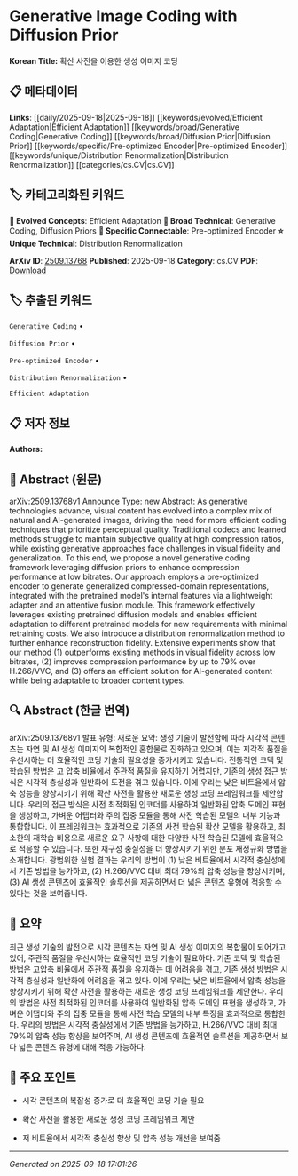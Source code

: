 
# Generative Image Coding with Diffusion Prior

**Korean Title:** 확산 사전을 이용한 생성 이미지 코딩

## 📋 메타데이터

**Links**: [[daily/2025-09-18|2025-09-18]] [[keywords/evolved/Efficient Adaptation|Efficient Adaptation]] [[keywords/broad/Generative Coding|Generative Coding]] [[keywords/broad/Diffusion Prior|Diffusion Prior]] [[keywords/specific/Pre-optimized Encoder|Pre-optimized Encoder]] [[keywords/unique/Distribution Renormalization|Distribution Renormalization]] [[categories/cs.CV|cs.CV]]

## 🏷️ 카테고리화된 키워드
**🚀 Evolved Concepts**: Efficient Adaptation
**🔬 Broad Technical**: Generative Coding, Diffusion Priors
**🔗 Specific Connectable**: Pre-optimized Encoder
**⭐ Unique Technical**: Distribution Renormalization

**ArXiv ID**: [2509.13768](https://arxiv.org/abs/2509.13768)
**Published**: 2025-09-18
**Category**: cs.CV
**PDF**: [Download](https://arxiv.org/pdf/2509.13768.pdf)


## 🏷️ 추출된 키워드



`Generative Coding` • 

`Diffusion Prior` • 

`Pre-optimized Encoder` • 

`Distribution Renormalization` • 

`Efficient Adaptation`



## 📋 저자 정보

**Authors:** 

## 📄 Abstract (원문)

arXiv:2509.13768v1 Announce Type: new 
Abstract: As generative technologies advance, visual content has evolved into a complex mix of natural and AI-generated images, driving the need for more efficient coding techniques that prioritize perceptual quality. Traditional codecs and learned methods struggle to maintain subjective quality at high compression ratios, while existing generative approaches face challenges in visual fidelity and generalization. To this end, we propose a novel generative coding framework leveraging diffusion priors to enhance compression performance at low bitrates. Our approach employs a pre-optimized encoder to generate generalized compressed-domain representations, integrated with the pretrained model's internal features via a lightweight adapter and an attentive fusion module. This framework effectively leverages existing pretrained diffusion models and enables efficient adaptation to different pretrained models for new requirements with minimal retraining costs. We also introduce a distribution renormalization method to further enhance reconstruction fidelity. Extensive experiments show that our method (1) outperforms existing methods in visual fidelity across low bitrates, (2) improves compression performance by up to 79% over H.266/VVC, and (3) offers an efficient solution for AI-generated content while being adaptable to broader content types.

## 🔍 Abstract (한글 번역)

arXiv:2509.13768v1 발표 유형: 새로운
요약: 생성 기술이 발전함에 따라 시각적 콘텐츠는 자연 및 AI 생성 이미지의 복합적인 혼합물로 진화하고 있으며, 이는 지각적 품질을 우선시하는 더 효율적인 코딩 기술의 필요성을 증가시키고 있습니다. 전통적인 코덱 및 학습된 방법은 고 압축 비율에서 주관적 품질을 유지하기 어렵지만, 기존의 생성 접근 방식은 시각적 충실성과 일반화에 도전을 겪고 있습니다. 이에 우리는 낮은 비트율에서 압축 성능을 향상시키기 위해 확산 사전을 활용한 새로운 생성 코딩 프레임워크를 제안합니다. 우리의 접근 방식은 사전 최적화된 인코더를 사용하여 일반화된 압축 도메인 표현을 생성하고, 가벼운 어댑터와 주의 집중 모듈을 통해 사전 학습된 모델의 내부 기능과 통합합니다. 이 프레임워크는 효과적으로 기존의 사전 학습된 확산 모델을 활용하고, 최소한의 재학습 비용으로 새로운 요구 사항에 대한 다양한 사전 학습된 모델에 효율적으로 적응할 수 있습니다. 또한 재구성 충실성을 더 향상시키기 위한 분포 재정규화 방법을 소개합니다. 광범위한 실험 결과는 우리의 방법이 (1) 낮은 비트율에서 시각적 충실성에서 기존 방법을 능가하고, (2) H.266/VVC 대비 최대 79%의 압축 성능을 향상시키며, (3) AI 생성 콘텐츠에 효율적인 솔루션을 제공하면서 더 넓은 콘텐츠 유형에 적응할 수 있다는 것을 보여줍니다.

## 📝 요약

최근 생성 기술의 발전으로 시각 콘텐츠는 자연 및 AI 생성 이미지의 복합물이 되어가고 있어, 주관적 품질을 우선시하는 효율적인 코딩 기술이 필요하다. 기존 코덱 및 학습된 방법은 고압축 비율에서 주관적 품질을 유지하는 데 어려움을 겪고, 기존 생성 방법은 시각적 충실성과 일반화에 어려움을 겪고 있다. 이에 우리는 낮은 비트율에서 압축 성능을 향상시키기 위해 확산 사전을 활용하는 새로운 생성 코딩 프레임워크를 제안한다. 우리의 방법은 사전 최적화된 인코더를 사용하여 일반화된 압축 도메인 표현을 생성하고, 가벼운 어댑터와 주의 집중 모듈을 통해 사전 학습 모델의 내부 특징을 효과적으로 통합한다. 우리의 방법은 시각적 충실성에서 기존 방법을 능가하고, H.266/VVC 대비 최대 79%의 압축 성능 향상을 보여주며, AI 생성 콘텐츠에 효율적인 솔루션을 제공하면서 보다 넓은 콘텐츠 유형에 대해 적응 가능하다.

## 🎯 주요 포인트


- 시각 콘텐츠의 복잡성 증가로 더 효율적인 코딩 기술 필요

- 확산 사전을 활용한 새로운 생성 코딩 프레임워크 제안

- 저 비트율에서 시각적 충실성 향상 및 압축 성능 개선을 보여줌


---

*Generated on 2025-09-18 17:01:26*